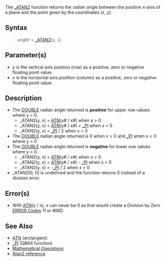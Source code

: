 The [_ATAN2](_ATAN2) function returns the radian angle between the positive x-axis of a plane and the point given by the coordinates (x, y).

## Syntax

> angle! = [_ATAN2](_ATAN2)(y, x)

## Parameter(s)

* y is the vertical axis position (row) as a positive, zero or negative floating point value.
* x is the horizontal axis position (column) as a positive, zero or negative floating point value. 

## Description

* The [DOUBLE](DOUBLE) radian angle returned is **positive** for upper row values where y > 0.
  * _ATAN2(y, x) = [ATN](ATN)(y# / x#) when x > 0
  * _ATAN2(y, x) = [ATN](ATN)(y# / x#) + [_PI](_PI) when x < 0
  * _ATAN2(y, x) = [_PI](_PI) / 2 when x = 0
* The [DOUBLE](DOUBLE) radian angle returned is 0 when x > 0 and [_PI](_PI) when x < 0 where y = 0 
* The [DOUBLE](DOUBLE) radian angle returned is **negative** for lower row values where y < 0.
  * _ATAN2(y, x) = [ATN](ATN)(y# / x#) when x > 0
  * _ATAN2(y, x) = [ATN](ATN)(y# / x#) - [_PI](_PI) when x < 0
  * _ATAN2(y, x) = -[_PI](_PI) / 2 when x = 0
* _ATAN2(0, 0) is undefined and the function returns 0 instead of a division error.

## Error(s)

* With [ATN](ATN)(y / x), x can never be 0 as that would create a Division by Zero [ERROR Codes](ERROR-Codes) 11 or #IND.

## See Also

* [ATN](ATN) (arctangent)
* [_PI](_PI) (QB64 function)
* [Mathematical Operations](Mathematical-Operations)
* [Atan2 reference](https://en.wikipedia.org/wiki/Atan2)

